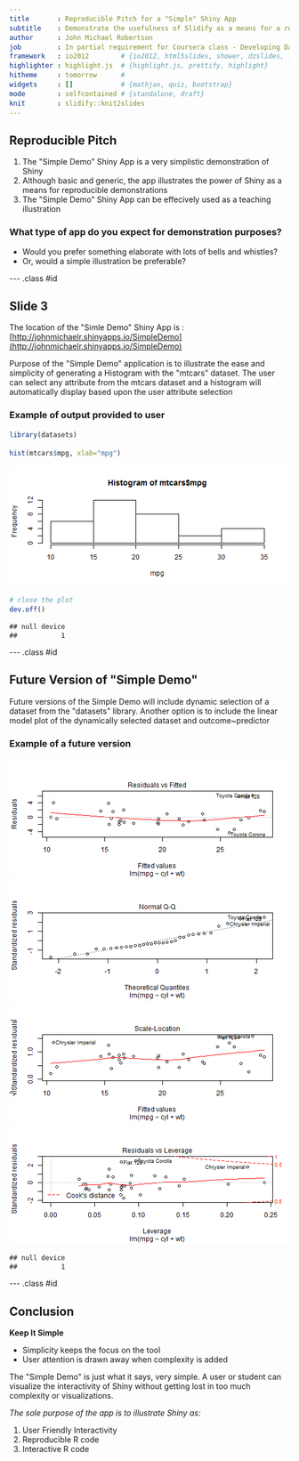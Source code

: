 ```yaml
---
title       : Reproducible Pitch for a "Simple" Shiny App
subtitle    : Demonstrate the usefulness of Slidify as a means for a reproducible presentation. The very simplistic Shiny App is presented using Slidify, whereby the same interactive presentation can be reproduced many times very simply.
author      : John Michael Robertson
job         : In partial requirement for Coursera class - Developing Data Products by Johns Hopkins
framework   : io2012        # {io2012, html5slides, shower, dzslides, ...}
highlighter : highlight.js  # {highlight.js, prettify, highlight}
hitheme     : tomorrow      # 
widgets     : []            # {mathjax, quiz, bootstrap}
mode        : selfcontained # {standalone, draft}
knit        : slidify::knit2slides
---
```


## Reproducible Pitch

1. The "Simple Demo" Shiny App is a very simplistic demonstration of Shiny
2. Although basic and generic, the app illustrates the power of Shiny as a means for reproducible demonstrations
3. The "Simple Demo" Shiny App can be effecively used as a teaching illustration

### What type of app do you expect for demonstration purposes?
* Would you prefer something elaborate with lots of bells and whistles?
* Or, would a simple illustration be preferable?

--- .class #id 

## Slide 3

The location of the "Simle Demo" Shiny App is :
[http://johnmichaelr.shinyapps.io/SimpleDemo](http://johnmichaelr.shinyapps.io/SimpleDemo)


<p>Purpose of the "Simple Demo" application is to illustrate the ease and simplicity of generating a Histogram with the "mtcars" dataset. The user can select any attribute from the mtcars dataset and a histogram will automatically display based upon the user attribute selection</p>

### Example of output provided to user

```r
library(datasets)

hist(mtcars$mpg, xlab="mpg")
```

![plot of chunk unnamed-chunk-1](assets/fig/unnamed-chunk-1.png) 

```r
# close the plot
dev.off()
```

```
## null device 
##           1
```

--- .class #id 

## Future Version of "Simple Demo"

<p>Future versions of the Simple Demo will include dynamic selection of a dataset from the "datasets" library. Another option is to include the linear model plot of the dynamically selected dataset and outcome~predictor</p>

### Example of a future version
![plot of chunk unnamed-chunk-2](assets/fig/unnamed-chunk-21.png) ![plot of chunk unnamed-chunk-2](assets/fig/unnamed-chunk-22.png) ![plot of chunk unnamed-chunk-2](assets/fig/unnamed-chunk-23.png) ![plot of chunk unnamed-chunk-2](assets/fig/unnamed-chunk-24.png) 

```
## null device 
##           1
```


--- .class #id 

## Conclusion

<b>Keep It Simple</b>

* Simplicity keeps the focus on the tool
* User attention is drawn away when complexity is added

<p>
The "Simple Demo" is just what it says, very simple. A user or student can visualize the interactivity of Shiny without getting lost in too much complexity or visualizations. 
</p>

<em>The sole purpose of the app is to illustrate Shiny as:</em>

1. User Friendly Interactivity
2. Reproducible R code
3. Interactive R code
